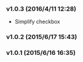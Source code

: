 ### v1.0.3	(2016/4/11 12:28)
* Simplify checkbox

### v1.0.2	(2015/6/17 15:43)


### v1.0.1	(2015/6/16 16:35)
